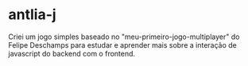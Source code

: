 # antlia-j

Criei um jogo simples baseado no "meu-primeiro-jogo-multiplayer" do Felipe Deschamps para estudar 
e aprender mais sobre a interação de javascript do backend com o frontend.
